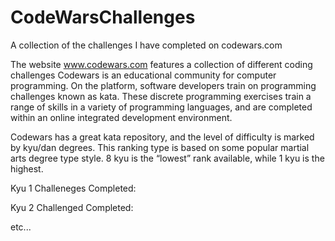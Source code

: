 # CodeWarsChallenges
A collection of the challenges I have completed on codewars.com

The website www.codewars.com features a collection of different coding challenges 
Codewars is an educational community for computer programming. On the platform, software developers train on programming challenges known as kata. These discrete programming exercises train a range of skills in a variety of programming languages, and are completed within an online integrated development environment.

Codewars has a great kata repository, and the level of difficulty is marked by kyu/dan degrees. This ranking type is based on some popular martial arts degree type style. 8 kyu is the “lowest” rank available, while 1 kyu is the highest.

Kyu 1 Challeneges Completed:
  <link to 1kyu folder>


Kyu 2 Challenged Completed:
  <link to 2kyu folder>

etc...

